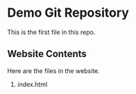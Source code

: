 # Demo Git Repository


This is the first file in this repo.



## Website Contents

Here are the files in the website.

1. index.html

 